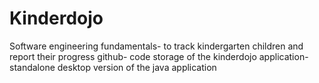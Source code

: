 # Kinderdojo
Software engineering fundamentals- to track kindergarten children and report their progress
github- code storage of the kinderdojo application- standalone desktop version of the java application
